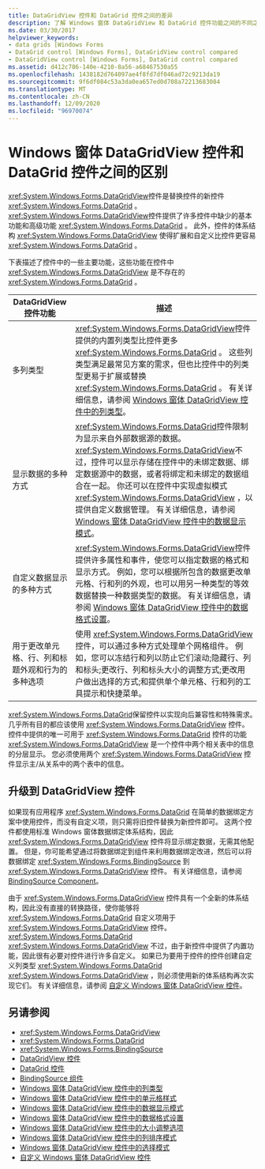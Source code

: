 ```yaml
---
title: DataGridView 控件和 DataGrid 控件之间的差异
description: 了解 Windows 窗体 DataGridView 和 DataGrid 控件功能之间的不同之处，以及它们的体系结构之间的差异。
ms.date: 03/30/2017
helpviewer_keywords:
- data grids [Windows Forms
- DataGrid control [Windows Forms], DataGridView control compared
- DataGridView control [Windows Forms], DataGrid control compared
ms.assetid: d412c786-140e-4210-8a56-a68467530a55
ms.openlocfilehash: 1438182d764097ae4f8fd7df046ad72c9213da19
ms.sourcegitcommit: 9f6df084c53a3da0ea657ed0d708a72213683084
ms.translationtype: MT
ms.contentlocale: zh-CN
ms.lasthandoff: 12/09/2020
ms.locfileid: "96970074"
---
```

# <a name="differences-between-the-windows-forms-datagridview-and-datagrid-controls"></a>Windows 窗体 DataGridView 控件和 DataGrid 控件之间的区别
<xref:System.Windows.Forms.DataGridView>控件是替换控件的新控件 <xref:System.Windows.Forms.DataGrid> 。 <xref:System.Windows.Forms.DataGridView>控件提供了许多控件中缺少的基本功能和高级功能 <xref:System.Windows.Forms.DataGrid> 。 此外，控件的体系结构 <xref:System.Windows.Forms.DataGridView> 使得扩展和自定义比控件更容易 <xref:System.Windows.Forms.DataGrid> 。  
  
 下表描述了控件中的一些主要功能，这些功能在控件中 <xref:System.Windows.Forms.DataGridView> 是不存在的 <xref:System.Windows.Forms.DataGrid> 。  
  
|DataGridView 控件功能|描述|  
|----------------------------------|-----------------|  
|多列类型|<xref:System.Windows.Forms.DataGridView>控件提供的内置列类型比控件更多 <xref:System.Windows.Forms.DataGrid> 。 这些列类型满足最常见方案的需求，但也比控件中的列类型更易于扩展或替换 <xref:System.Windows.Forms.DataGrid> 。 有关详细信息，请参阅 [Windows 窗体 DataGridView 控件中的列类型](column-types-in-the-windows-forms-datagridview-control.md)。|  
|显示数据的多种方式|<xref:System.Windows.Forms.DataGrid>控件限制为显示来自外部数据源的数据。 <xref:System.Windows.Forms.DataGridView>不过，控件可以显示存储在控件中的未绑定数据、绑定数据源中的数据，或者将绑定和未绑定的数据组合在一起。 你还可以在控件中实现虚拟模式 <xref:System.Windows.Forms.DataGridView> ，以提供自定义数据管理。 有关详细信息，请参阅 [Windows 窗体 DataGridView 控件中的数据显示模式](data-display-modes-in-the-windows-forms-datagridview-control.md)。|  
|自定义数据显示的多种方式|<xref:System.Windows.Forms.DataGridView>控件提供许多属性和事件，使您可以指定数据的格式和显示方式。 例如，您可以根据所包含的数据更改单元格、行和列的外观，也可以用另一种类型的等效数据替换一种数据类型的数据。 有关详细信息，请参阅 [Windows 窗体 DataGridView 控件中的数据格式设置](data-formatting-in-the-windows-forms-datagridview-control.md)。|  
|用于更改单元格、行、列和标题外观和行为的多种选项|使用 <xref:System.Windows.Forms.DataGridView> 控件，可以通过多种方式处理单个网格组件。 例如，您可以冻结行和列以防止它们滚动;隐藏行、列和标头;更改行、列和标头大小的调整方式;更改用户做出选择的方式;和提供单个单元格、行和列的工具提示和快捷菜单。|  
  
 <xref:System.Windows.Forms.DataGrid>保留控件以实现向后兼容性和特殊需求。 几乎所有目的都应该使用 <xref:System.Windows.Forms.DataGridView> 控件。 控件中提供的唯一可用于 <xref:System.Windows.Forms.DataGrid> 控件的功能 <xref:System.Windows.Forms.DataGridView> 是一个控件中两个相关表中的信息的分层显示。 您必须使用两个 <xref:System.Windows.Forms.DataGridView> 控件显示主/从关系中的两个表中的信息。  
  
## <a name="upgrading-to-the-datagridview-control"></a>升级到 DataGridView 控件  
 如果现有应用程序 <xref:System.Windows.Forms.DataGrid> 在简单的数据绑定方案中使用控件，而没有自定义项，则只需将旧控件替换为新控件即可。 这两个控件都使用标准 Windows 窗体数据绑定体系结构，因此 <xref:System.Windows.Forms.DataGridView> 控件将显示绑定数据，无需其他配置。 但是，你可能希望通过将数据绑定到组件来利用数据绑定改进，然后可以将数据绑定 <xref:System.Windows.Forms.BindingSource> 到 <xref:System.Windows.Forms.DataGridView> 控件。 有关详细信息，请参阅 [BindingSource Component](bindingsource-component.md)。  
  
 由于 <xref:System.Windows.Forms.DataGridView> 控件具有一个全新的体系结构，因此没有直接的转换路径，使你能够将 <xref:System.Windows.Forms.DataGrid> 自定义项用于 <xref:System.Windows.Forms.DataGridView> 控件。 <xref:System.Windows.Forms.DataGrid> <xref:System.Windows.Forms.DataGridView> 不过，由于新控件中提供了内置功能，因此很有必要对控件进行许多自定义。 如果已为要用于控件的控件创建自定义列类型 <xref:System.Windows.Forms.DataGrid> <xref:System.Windows.Forms.DataGridView> ，则必须使用新的体系结构再次实现它们。 有关详细信息，请参阅 [自定义 Windows 窗体 DataGridView 控件](customizing-the-windows-forms-datagridview-control.md)。  
  
## <a name="see-also"></a>另请参阅

- <xref:System.Windows.Forms.DataGridView>
- <xref:System.Windows.Forms.DataGrid>
- <xref:System.Windows.Forms.BindingSource>
- [DataGridView 控件](datagridview-control-windows-forms.md)
- [DataGrid 控件](datagrid-control-windows-forms.md)
- [BindingSource 组件](bindingsource-component.md)
- [Windows 窗体 DataGridView 控件中的列类型](column-types-in-the-windows-forms-datagridview-control.md)
- [Windows 窗体 DataGridView 控件中的单元格样式](cell-styles-in-the-windows-forms-datagridview-control.md)
- [Windows 窗体 DataGridView 控件中的数据显示模式](data-display-modes-in-the-windows-forms-datagridview-control.md)
- [Windows 窗体 DataGridView 控件中的数据格式设置](data-formatting-in-the-windows-forms-datagridview-control.md)
- [Windows 窗体 DataGridView 控件中的大小调整选项](sizing-options-in-the-windows-forms-datagridview-control.md)
- [Windows 窗体 DataGridView 控件中的列排序模式](column-sort-modes-in-the-windows-forms-datagridview-control.md)
- [Windows 窗体 DataGridView 控件中的选择模式](selection-modes-in-the-windows-forms-datagridview-control.md)
- [自定义 Windows 窗体 DataGridView 控件](customizing-the-windows-forms-datagridview-control.md)
